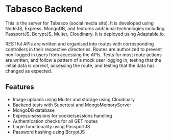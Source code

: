 # Tabasco Backend

This is the server for Tabasco (social media site). It is developed using NodeJS, Express, MongoDB, and features additional technologies including PassportJS, BcryptJS, Multer, Cloudinary. It is deployed using Adaptable.io.

RESTful APIs are written and organised into routes with corresponding controllers in their respective directories. Routes are authorized to prevent non-logged in users from accessing the APIs. Tests for most route actions are written, and follow a pattern of a mock user logging in, testing that the initial data is correct, accessing the route, and testing that the data has changed as expected.

## Features

- Image uploads using Multer and storage using Cloudinary
- Backend tests with Supertest and MongoMemoryServer
- MongoDB database
- Express-sessions for cookie/sessions handling
- Authentication checks for all GET routes
- Login functionality using PassportJS
- Password hashing using BcryptJS
